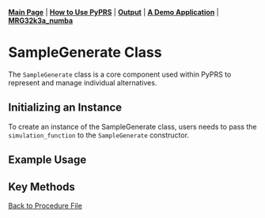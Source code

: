 [**Main Page**](../README.md) | [**How to Use PyPRS**](How%20to%20Use%20PyPRS.md) | [**Output**](Output.md) | [**A Demo Application**](A%20Demo%20Application.md) | [**MRG32k3a_numba**](MRG32k3a_numba.md)

# SampleGenerate Class

The `SampleGenerate` class is a core component used within PyPRS to represent and manage individual alternatives.

## Initializing an Instance

To create an instance of the SampleGenerate class, users needs to pass the `simulation_function` to the `SampleGenerate` constructor.

## Example Usage

## Key Methods



<a href="Procedure File.md">Back to Procedure File</a>
